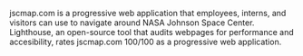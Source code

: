 jscmap.com is a progressive web application that employees, interns, and visitors can use to navigate around NASA Johnson Space Center. 
Lighthouse, an open-source tool that audits webpages for performance and accesibility, rates jscmap.com 100/100 as a progressive web application.

